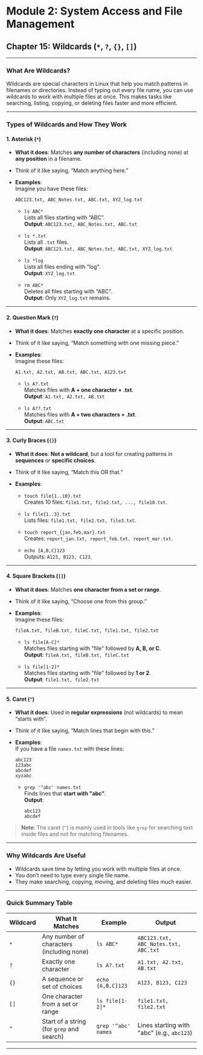 # **Module 2: System Access and File Management**  
## **Chapter 15: Wildcards (`*`, `?`, `{}`, `[]`)**  

---

### **What Are Wildcards?**  
Wildcards are special characters in Linux that help you match patterns in filenames or directories. Instead of typing out every file name, you can use wildcards to work with multiple files at once. This makes tasks like searching, listing, copying, or deleting files faster and more efficient.  

---

### **Types of Wildcards and How They Work**  

#### **1. Asterisk (`*`)**  
- **What it does**: Matches **any number of characters** (including none) at **any position** in a filename.  
- Think of it like saying, “Match anything here.”  

- **Examples**:  
  Imagine you have these files:  
  ```  
  ABC123.txt, ABC_Notes.txt, ABC.txt, XYZ_log.txt  
  ```  
  - `ls ABC*`  
    Lists all files starting with “ABC”.  
    **Output**: `ABC123.txt, ABC_Notes.txt, ABC.txt`  

  - `ls *.txt`  
    Lists all `.txt` files.  
    **Output**: `ABC123.txt, ABC_Notes.txt, ABC.txt, XYZ_log.txt`  

  - `ls *log`  
    Lists all files ending with "log".  
    **Output**: `XYZ_log.txt`  

  - `rm ABC*`  
    Deletes all files starting with “ABC”.  
    **Output**: Only `XYZ_log.txt` remains.  

---

#### **2. Question Mark (`?`)**  
- **What it does**: Matches **exactly one character** at a specific position.  
- Think of it like saying, “Match something with one missing piece.”  

- **Examples**:  
  Imagine these files:  
  ```  
  A1.txt, A2.txt, AB.txt, ABC.txt, A123.txt  
  ```  
  - `ls A?.txt`  
    Matches files with **A + one character + .txt**.  
    **Output**: `A1.txt, A2.txt, AB.txt`  

  - `ls A??.txt`  
    Matches files with **A + two characters + .txt**.  
    **Output**: `ABC.txt`  

---

#### **3. Curly Braces (`{}`)**  
- **What it does**: **Not a wildcard**, but a tool for creating patterns in **sequences** or **specific choices**.  
- Think of it like saying, “Match this OR that.”  

- **Examples**:  
  - `touch file{1..10}.txt`  
    Creates 10 files: `file1.txt, file2.txt, ..., file10.txt`.  

  - `ls file{1..3}.txt`  
    Lists files: `file1.txt, file2.txt, file3.txt`.  

  - `touch report_{jan,feb,mar}.txt`  
    Creates: `report_jan.txt, report_feb.txt, report_mar.txt`.  

  - `echo {A,B,C}123`  
    Outputs: `A123, B123, C123`.  

---

#### **4. Square Brackets (`[]`)**  
- **What it does**: Matches **one character from a set or range**.  
- Think of it like saying, “Choose one from this group.”  

- **Examples**:  
  Imagine these files:  
  ```  
  fileA.txt, fileB.txt, fileC.txt, file1.txt, file2.txt  
  ```  
  - `ls file[A-C]*`  
    Matches files starting with "file" followed by **A, B, or C**.  
    **Output**: `fileA.txt, fileB.txt, fileC.txt`  

  - `ls file[1-2]*`  
    Matches files starting with "file" followed by **1 or 2**.  
    **Output**: `file1.txt, file2.txt`  

---

#### **5. Caret (`^`)**  
- **What it does**: Used in **regular expressions** (not wildcards) to mean “starts with”.  
- Think of it like saying, “Match lines that begin with this.”  

- **Examples**:  
  If you have a file `names.txt` with these lines:  
  ```  
  abc123  
  123abc  
  abcdef  
  xyzabc  
  ```  
  - `grep '^abc' names.txt`  
    Finds lines that **start with "abc"**.  
    **Output**:  
    ```  
    abc123  
    abcdef  
    ```  

> **Note**: The caret (`^`) is mainly used in tools like `grep` for searching text inside files and not for matching filenames.  

---

### **Why Wildcards Are Useful**  
- Wildcards save time by letting you work with multiple files at once.  
- You don’t need to type every single file name.  
- They make searching, copying, moving, and deleting files much easier.  

---

### **Quick Summary Table**  

| Wildcard | What It Matches                            | Example               | Output                                      |  
|----------|--------------------------------------------|-----------------------|---------------------------------------------|  
| `*`      | Any number of characters (including none)  | `ls ABC*`            | `ABC123.txt, ABC_Notes.txt, ABC.txt`        |  
| `?`      | Exactly one character                     | `ls A?.txt`          | `A1.txt, A2.txt, AB.txt`                   |  
| `{}`     | A sequence or set of choices              | `echo {A,B,C}123`    | `A123, B123, C123`                         |  
| `[]`     | One character from a set or range         | `ls file[1-2]*`      | `file1.txt, file2.txt`                     |  
| `^`      | Start of a string (for `grep` and search) | `grep '^abc' names`  | Lines starting with "abc" (e.g., `abc123`) |  

---
